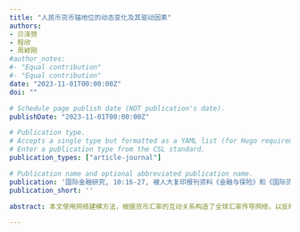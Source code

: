```yaml
---
title: "人民币货币锚地位的动态变化及其驱动因素"
authors:
- 贝泽赟
- 程欣
- 周颖刚
#author_notes:
#- "Equal contribution"
#- "Equal contribution"
date: "2023-11-01T00:00:00Z"
doi: ""

# Schedule page publish date (NOT publication's date).
publishDate: "2023-11-01T00:00:00Z"

# Publication type.
# Accepts a single type but formatted as a YAML list (for Hugo requirements).
# Enter a publication type from the CSL standard.
publication_types: ["article-journal"]

# Publication name and optional abbreviated publication name.
publication: '国际金融研究, 10:16-27, 被人大复印报刊资料《金融与保险》和《国际货币评论》全文转载'
publication_short: ''

abstract: 本文使用网络建模方法，根据货币汇率的互动关系构造了全球汇率传导网络，以反映全球货币之间锚定关系的结构演变。在此基础上，构造了衡量货币“锚”地位的指数——全球汇率传导指数，该指数显示：美元仍是全球货币体系中最重要的锚货币，并且一直处于全球汇率传导网络的核心位置；随着人民币国际化进程的加快，人民币的“锚”地位波动上升。在新冠肺炎疫情和全球金融市场动荡的背景下，人民币的“锚”地位保持稳定。本文还参考最优货币区理论实证研究了货币“锚”地位的影响因素，发现经济体的经济规模、利率变动、国际贸易和跨境金融投资是驱动货币“锚”地位变化的主要因素。 

---
```


